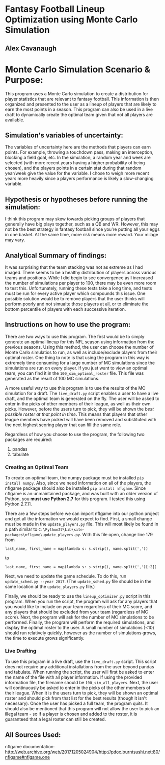 # Fantasy Football Lineup Optimization using Monte Carlo Simulation

## Alex Cavanaugh

# Monte Carlo Simulation Scenario & Purpose:
This program uses a Monte Carlo simulation to create a distribution for player statistics that are relevant to fantasy
football. This information is then organized and presented to the user as a lineup of players that are likely to earn
the most points in a season. This program can also be used in a live draft to dynamically create the optimal team given that not all players are available. 

## Simulation's variables of uncertainty:
The variables of uncertainty here are the methods that players can earn points. For example, throwing a touchdown pass,
making an interception, blocking a field goal, etc. In the simulation, a random year and week are selected (with more
recent years having a higher probability of being chosen), and the players points in a certain stat during that random
year/week give the value for the variable. I chose to weigh more recent years more heavily since a players performance
is likely a slow-changing variable. 

## Hypothesis or hypotheses before running the simulation:
I think this program may skew towards picking groups of players that generally have big plays together, such as a QB and
WR. However, this may not be the best strategy in fantasy football since you're putting all your eggs in one basket. At the same time, more risk means more reward. Your milage may vary. 

## Analytical Summary of findings:
It was surprising that the team stacking was not as extreme as I had imaged. There seems to be a healthy distribution of players across various teams and positions. While I did begin to see convergence as I increased the number of simulations per player to 100, there may be even more room to test this. Unfortunately, running these tests take a long time, and tests must be run for every active player which compounds this issue. One possible solution would be to remove players that the user thinks will perform poorly and not simualte those players at all, or to eliminate the bottom percentile of players with each successive iteration.

## Instructions on how to use the program:
There are two ways to use this program. The first would be to simply generate an optimal lineup for this NFL season using information from the previous seasons. Using this method, the user can choose the number of Monte Carlo simulatios to run, as well as include/exclude players from their optimal roster. One thing to note is that using the program in this way is extremely time consuming for a large number of MC simulations since the simulations are run on every player. If you just want to view an optimal team, you can find it in the `100_sim_optimal_roster` file. This file was generated as the result of 100 MC simulations. 

A more useful way to use this program is to use the results of the MC simulation for a draft. The `live_draft.py` script enables a user to have a live draft, and the optimal team is generated on the fly. The user will be asked to enter in the picks of other members of their league, as well as their own picks. However, before the users turn to pick, they will be shown the *best possible roster at that point in time*. This means that players that other league members have picked will have been removed and substituted with the next highest scoring player that can fill the same role. 

Regardless of how you choose to use the program, the following two packages are required: 
1. pandas 
2. tabulate

### Creating an Optimal Team
To create an optimal team, the numpy package must be installed `pip install numpy`. Also, since we need information on all of the players, the nflgame package should also be installed `pip install nflgame`. Since nflgame is an unmaintained package, and was built with an older version of Python, you **must use Python 2.7** for this program. I tested this using Python 2.7.11.

There are a few steps before we can import nflgame into our python project and get all the information we would expect to find. First, a small change must be made in the `update_players.py` file. This will most likely be found in a path similar to `C:\Python27\Lib\site-packages\nflgame\update_players.py`. With this file open, change line 179 from

`last_name, first_name = map(lambda s: s.strip(), name.split(','))`

to

`last_name, first_name = map(lambda s: s.strip(), name.split(',')[:2])`


Next, we need to update the game schedule. To do this, run `update_sched.py --year 2017`. (The `update_sched.py` file should be in the same location at the `update_players.py` file.)

Finally, we should be ready to use the `lineup_optimizer.py` script in this program. When you run the script, the program will ask for any players that you would like to include on your team regardless of their MC score, and any players that should be excluded from your team (regardless of MC score). Next, the program will ask for the number of MC simulations to be performed. Finally, the program will perform the required simulations, and display the optimal roster to the user. A small number of simulations (<10) should run relatively quickly, however as the number of simulations grows, the time to execute grows significantly. 

### Live Drafting
To use this program in a live draft, use the `live_draft.py` script. This script does not require any additional installations from the user beyond pandas and tabulate. When running the script, the user will first be asked to enter the name of the file with all player information. If using the provided information file, the filename should be `100_sim_all_players`. Next, the user will continuously be asked to enter in the picks of the other members of their league. When it is the users turn to pick, they will be shown an optimal roster and should pick from that list for the best results (though it isn't necessary). Once the user has picked a full team, the program quits. It should also be mentioned that this program will not allow the user to pick an illegal team - so if a player is chosen and added to the roster, it is guaranteed that a legal roster can still be created. 

## All Sources Used:
nflgame documentation: http://web.archive.org/web/20171205024904/http://pdoc.burntsushi.net:80/nflgame#nflgame.one
